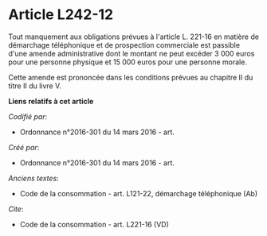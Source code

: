 # Article L242-12

Tout manquement aux obligations prévues à l'article L. 221-16 en matière de démarchage téléphonique et de prospection
commerciale est passible d'une amende administrative dont le montant ne peut excéder 3 000 euros pour une personne physique
et 15 000 euros pour une personne morale. 

Cette amende est prononcée dans les conditions prévues au chapitre II du titre II du livre V.

**Liens relatifs à cet article**

_Codifié par_:

  - Ordonnance n°2016-301 du 14 mars 2016 - art.

_Créé par_:

  - Ordonnance n°2016-301 du 14 mars 2016 - art.

_Anciens textes_:

  - Code de la consommation - art. L121-22, démarchage téléphonique (Ab)

_Cite_:

  - Code de la consommation - art. L221-16 (VD)
